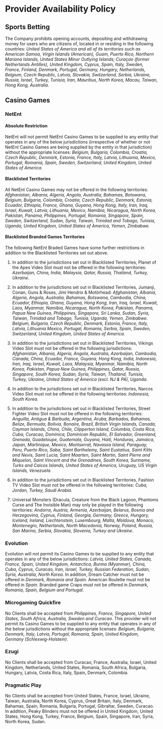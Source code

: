# Provider Availability Policy 

## Sports Betting

The Company prohibits opening accounts, depositing and withdrawing money for users who are citizens of, located in or residing in the following countries: *United States of America and all of its territories such as American Samoa, Virgin Islands (American), Guam, Puerto Rico, Northern Mariana Islands, United States Minor Outlying Islands; Curaçao (former Netherlands Antilles), United Kingdom, Cyprus, Spain, Italy, Sweden, France, Finland, Denmark, Portugal, Germany, Hungary, Netherlands, Belgium, Czech Republic, Latvia, Slovakia, Switzerland, Serbia, Ukraine, Russia, Israel, Turkey, Tunisia, Iran, Mauritius, North Korea, Macau, Taiwan, Hong Kong, Australia.*

## Casino Games

### NetEnt

#### Absolute Restriction
NetEnt will not permit NetEnt Casino Games to be supplied to any entity that operates in any of the below jurisdictions (irrespective of whether or not NetEnt Casino Games are being supplied by the entity in that jurisdiction) without the appropriate licenses: *Belgium, Bulgaria, Colombia, Croatia, Czech Republic, Denmark, Estonia, France, Italy, Latvia, Lithuania, Mexico, Portugal, Romania, Spain, Sweden, Switzerland, United Kingdom, United States of America*.

#### Blacklisted Territories
All NetEnt Casino Games may not be offered in the following territories: *Afghanistan, Albania, Algeria, Angola, Australia, Bahamas, Botswana, Belgium, Bulgaria, Colombia, Croatia, Czech Republic, Denmark, Estonia, Ecuador, Ethiopia, France, Ghana, Guyana, Hong Kong, Italy, Iran, Iraq, Israel, Kuwait, Latvia, Lithuania, Mexico, Namibia, Nicaragua, North Korea, Pakistan, Panama, Philippines, Portugal, Romania, Singapore, Spain, Sweden, Switzerland, Sudan, Syria, Taiwan, Trinidad and Tobago, Tunisia, Uganda, United Kingdom, United States of America, Yemen, Zimbabwe.*


#### Blacklisted Branded Games Territories
The following NetEnt Braded Games have some further restrictions in addition to the Blacklisted Territories set out above.

1.  In addition to the jurisdictions set out in Blacklisted Territories, Planet of the Apes Video Slot must not be offered in the following territories: *Azerbaijan, China, India, Malaysia, Qatar, Russia, Thailand, Turkey, Ukraine*.

2.  In addition to the jurisdictions set out in Blacklisted Territories, Jumanji, Conan, Guns & Roses, Jimi Hendrix & Motörhead: *Afghanistan, Albania, Algeria, Angola, Australia, Bahamas, Botswana, Cambodia, China, Ecuador, Ethiopia, Ghana, Guyana, Hong Kong, Iran, Iraq, Israel, Kuwait, Laos, Myanmar, Namibia, Nicaragua, North Korea, Pakistan, Panama, Papua New Guinea, Philippines, Singapore, Sri Lanka, Sudan, Syria, Taiwan, Trinidad and Tobago, Tunisia, Uganda, Yemen, Zimbabwe. Belgium, Bulgaria, Czech Republic, Denmark, Estonia, France, Italy, Latvia, Lithuania Mexico, Portugal, Romania, Serbia, Spain, Sweden, Switzerland, United Kingdom, United States of America.*
    
3.  In addition to the jurisdictions set out in Blacklisted Territories, Vikings Video Slot must not be offered in the following jurisdictions: *Afghanistan, Albania, Algeria, Angola, Australia, Azerbaijan, Cambodia, Canada, China, Ecuador, France, Guyana, Hong Kong, India, Indonesia, Iran, Iraq, Israel, Kuwait, Laos, Malaysia, Myanmar, Namibia, North Korea, Pakistan, Papua New Guinea, Philippines, Qatar, Russia, Singapore, South Korea, Sudan, Syria, Taiwan, Thailand, Tunisia, Turkey, Ukraine, United States of America (excl. NJ & PA), Uganda.*

4.  In addition to the jurisdictions set out in Blacklisted Territories, Narcos Video Slot must not be offered in the following territories: *Indonesia, South Korea*.

5.  In addition to the jurisdictions set out in Blacklisted Territories, Street Fighter Video Slot must not be offered in the following territories: *Anguilla, Antigua & Barbuda, Argentina, Aruba, Barbados, Bahamas, Belize, Bermuda, Bolivia, Bonaire, Brazil, British Virgin Islands, Canada, Cayman Islands, China, Chile, Clipperton Island, Columbia, Costa Rica, Cuba, Curacao, Dominica, Dominican Republic, El Salvador, Greenland, Grenada, Guadeloupe, Guatemala, Guyana, Haiti, Honduras, Jamaica, Japan, Martinique, Mexico, Montserrat, Navassa Island, Paraguay, Peru, Puerto Rico, Saba, Saint Barthelemy, Saint Eustatius, Saint Kitts and Nevis, Saint Lucia, Saint Maarten, Saint Martin, Saint Pierre and Miquelon, Saint Vincent and the Grenadines, South Korea, Suriname, Turks and Caicos Islands, United States of America, Uruguay, US Virgin Islands, Venezuela*.

6.  In addition to the jurisdictions set out in Blacklisted Territories, Fashion TV Video Slot must not be offered in the following territories: *Cuba, Jordan, Turkey, Saudi Arabia*.

7.  Universal Monsters (Dracula, Creature from the Black Lagoon, Phantoms Curse and The Invisible Man) may only be played in the following territories: *Andorra, Austria, Armenia, Azerbaijan, Belarus, Bosnia and Herzegovina, Cyprus, Finland, Georgia, Germany, Greece, Hungary, Iceland, Ireland, Liechtenstein, Luxembourg, Malta, Moldova, Monaco, Montenegro, Netherlands, North Macedonia, Norway, Poland, Russia, San Marino, Serbia, Slovakia, Slovenia, Turkey and Ukraine*.

### Evolution
Evolution will not permit its Casino Games to be supplied to any entity that operates in any of the below jurisdictions: *Latvia, United States, Canada, France, Spain, United Kingdom, Antarctica, Burma (Myanmar), China, Cuba, Cyprus, Curacao, Iran, Israel, Turkey, Russian Federation, Sudan, Syria, Australia, North Korea*. In addition, Dream Catcher must not be offered in *Denmark, Romania and Spain*. American Roulette must not be offered in *Spain*. Branded game Craps must not be offered in *Denmark, Romania, Spain, Belgium and Portugal*.

### Microgaming Quickfire
No Clients shall be accepted from *Philippines, France, Singapore, United States, South Africa, Australia, Sweden and Curacao*. This provider will not permit its Casino Games to be supplied to any entity that operates in any of the below jurisdictions without the appropriate licenses: *Belgium, Bulgaria, Denmark, Italy, Latvia, Portugal, Romania, Spain, United Kingdom, Germany (Schleswig-Holstein)*.

### Ezugi
No Clients shall be accepted from Curacao, France, Australia, Israel, United Kingdom, Netherlands, United States, Romania, South Africa, Bulgaria, Hungary, Latvia, Costa Rica, Italy, Spain, Denmark, Colombia.

### Pragmatic Play

No Clients shall be accepted from United States, France, Israel, Ukraine, Taiwan, Australia, North Korea, Cyprus, Great Britain, Italy, Denmark, Bahamas, Spain, Romania, Bulgaria, Portugal, Gibraltar, Sweden, Curacao. In addition, Peaky Blinders must not be offered in United Kingdom, United States, Hong Kong, Turkey, France, Belgium, Spain, Singapore, Iran, Syria, North Korea, Sudan.
<!--stackedit_data:
eyJoaXN0b3J5IjpbLTUzMTA3MjIxNV19
-->